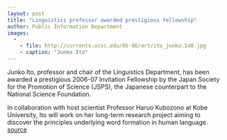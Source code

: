 ```yaml
---
layout: post
title: "Linguistics professor awarded prestigious fellowship"
author: Public Information Department
images:
  -
    - file: http://currents.ucsc.edu/05-06/art/ito_junko.140.jpg
    - caption: "Junko Ito"
---
```


Junko Ito, professor and chair of the Linguistics Department, has been awarded a prestigious 2006-07 Invitation Fellowship by the Japan Society for the Promotion of Science (JSPS), the Japanese counterpart to the National Science Foundation.

In collaboration with host scientist Professor Haruo Kubozono at Kobe University, Ito will work on her long-term research project aiming to discover the principles underlying word formation in human language.
[source](http://www1.ucsc.edu/currents/05-06/01-23/awards-ito.asp "Permalink to awards-ito")
